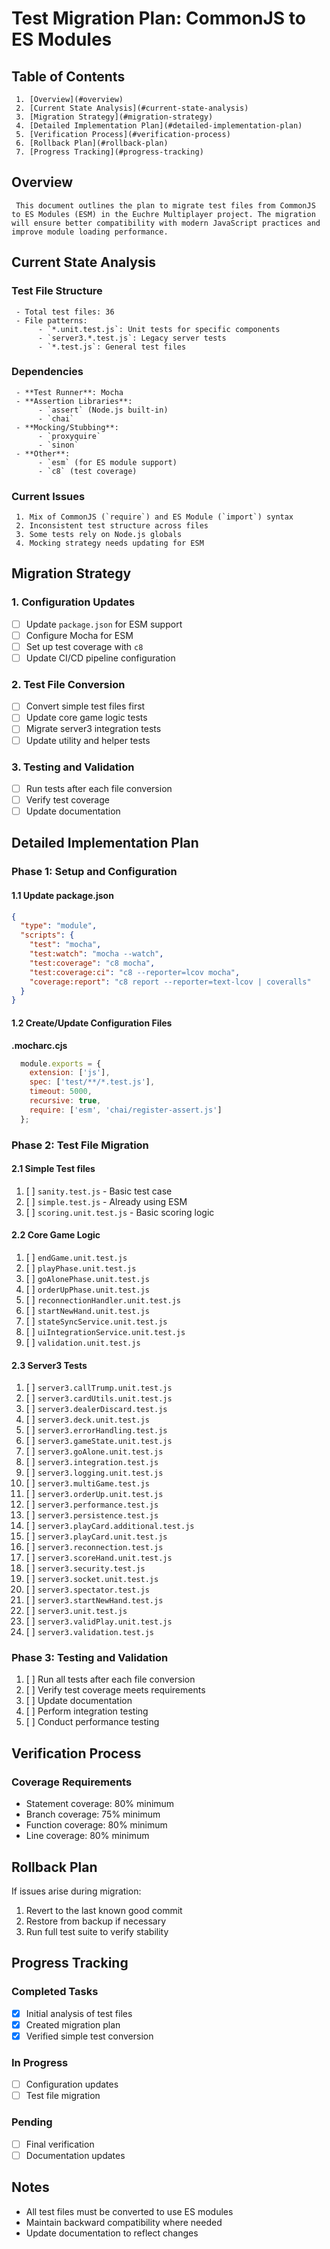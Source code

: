 # Test Migration Plan: CommonJS to ES Modules


## Table of Contents

     1. [Overview](#overview)
     2. [Current State Analysis](#current-state-analysis)
     3. [Migration Strategy](#migration-strategy)
     4. [Detailed Implementation Plan](#detailed-implementation-plan)
     5. [Verification Process](#verification-process)
     6. [Rollback Plan](#rollback-plan)
     7. [Progress Tracking](#progress-tracking)


## Overview

     This document outlines the plan to migrate test files from CommonJS to ES Modules (ESM) in the Euchre Multiplayer project. The migration will ensure better compatibility with modern JavaScript practices and improve module loading performance.


## Current State Analysis


### Test File Structure

     - Total test files: 36
     - File patterns:
          - `*.unit.test.js`: Unit tests for specific components
          - `server3.*.test.js`: Legacy server tests
          - `*.test.js`: General test files


### Dependencies

     - **Test Runner**: Mocha
     - **Assertion Libraries**:
          - `assert` (Node.js built-in)
          - `chai`
     - **Mocking/Stubbing**:
          - `proxyquire`
          - `sinon`
     - **Other**:
          - `esm` (for ES module support)
          - `c8` (test coverage)


### Current Issues

     1. Mix of CommonJS (`require`) and ES Module (`import`) syntax
     2. Inconsistent test structure across files
     3. Some tests rely on Node.js globals
     4. Mocking strategy needs updating for ESM


## Migration Strategy

### 1. Configuration Updates

  - [ ] Update `package.json` for ESM support
  - [ ] Configure Mocha for ESM
  - [ ] Set up test coverage with `c8`
  - [ ] Update CI/CD pipeline configuration

### 2. Test File Conversion

  - [ ] Convert simple test files first
  - [ ] Update core game logic tests
  - [ ] Migrate server3 integration tests
  - [ ] Update utility and helper tests

### 3. Testing and Validation

  - [ ] Run tests after each file conversion
  - [ ] Verify test coverage
  - [ ] Update documentation

## Detailed Implementation Plan

### Phase 1: Setup and Configuration

#### 1.1 Update package.json

  ```json
  {
    "type": "module",
    "scripts": {
      "test": "mocha",
      "test:watch": "mocha --watch",
      "test:coverage": "c8 mocha",
      "test:coverage:ci": "c8 --reporter=lcov mocha",
      "coverage:report": "c8 report --reporter=text-lcov | coveralls"
    }
  }
  ```

#### 1.2 Create/Update Configuration Files

**.mocharc.cjs**
```javascript
  module.exports = {
    extension: ['js'],
    spec: ['test/**/*.test.js'],
    timeout: 5000,
    recursive: true,
    require: ['esm', 'chai/register-assert.js']
  };
```

### Phase 2: Test File Migration

#### 2.1 Simple Test files
1. [ ] `sanity.test.js` - Basic test case
2. [ ] `simple.test.js` - Already using ESM
3. [ ] `scoring.unit.test.js` - Basic scoring logic

#### 2.2 Core Game Logic

1. [ ] `endGame.unit.test.js`
2. [ ] `playPhase.unit.test.js`
3. [ ] `goAlonePhase.unit.test.js`
4. [ ] `orderUpPhase.unit.test.js`
5. [ ] `reconnectionHandler.unit.test.js`
6. [ ] `startNewHand.unit.test.js`
7. [ ] `stateSyncService.unit.test.js`
8. [ ] `uiIntegrationService.unit.test.js`
9. [ ] `validation.unit.test.js`

#### 2.3 Server3 Tests
  1. [ ] `server3.callTrump.unit.test.js`
  2. [ ] `server3.cardUtils.unit.test.js`
  3. [ ] `server3.dealerDiscard.test.js`
  4. [ ] `server3.deck.unit.test.js`
  5. [ ] `server3.errorHandling.test.js`
  6. [ ] `server3.gameState.unit.test.js`
  7. [ ] `server3.goAlone.unit.test.js`
  8. [ ] `server3.integration.test.js`
  9. [ ] `server3.logging.unit.test.js`
  10. [ ] `server3.multiGame.test.js`
  11. [ ] `server3.orderUp.unit.test.js`
  12. [ ] `server3.performance.test.js`
  13. [ ] `server3.persistence.test.js`
  14. [ ] `server3.playCard.additional.test.js`
  15. [ ] `server3.playCard.unit.test.js`
  16. [ ] `server3.reconnection.test.js`
  17. [ ] `server3.scoreHand.unit.test.js`
  18. [ ] `server3.security.test.js`
  19. [ ] `server3.socket.unit.test.js`
  20. [ ] `server3.spectator.test.js`
  21. [ ] `server3.startNewHand.test.js`
  22. [ ] `server3.unit.test.js`
  23. [ ] `server3.validPlay.unit.test.js`
  24. [ ] `server3.validation.test.js`

### Phase 3: Testing and Validation

1. [ ] Run all tests after each file conversion
2. [ ] Verify test coverage meets requirements
3. [ ] Update documentation
4. [ ] Perform integration testing
5. [ ] Conduct performance testing

## Verification Process

### Coverage Requirements
- Statement coverage: 80% minimum
- Branch coverage: 75% minimum
- Function coverage: 80% minimum
- Line coverage: 80% minimum

## Rollback Plan

If issues arise during migration:

1. Revert to the last known good commit
2. Restore from backup if necessary
3. Run full test suite to verify stability

## Progress Tracking

### Completed Tasks
- [x] Initial analysis of test files
- [x] Created migration plan
- [x] Verified simple test conversion

### In Progress
- [ ] Configuration updates
- [ ] Test file migration

### Pending
- [ ] Final verification
- [ ] Documentation updates

## Notes
- All test files must be converted to use ES modules
- Maintain backward compatibility where needed
- Update documentation to reflect changes
